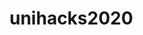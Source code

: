 # unihacks2020
<html>
    <head>
        <meta charset="utf-8">
        <title>COVID-19 Risk Calculator</title>
        <style>
            
            h1 {text-align: center;
                color:rgb(0, 0, 0)); 
                font-family: sans-serif);
                background-color: lightblue;}
            h2 {text-align: center;
                background-color: lightblue;}
            p {text-align: center;
                }
            div{
                background-color:lightblue;
            }
            
            
        </style>
    </head>
    <body>
        <h1>COVID-19 Risk Calculator</h1>

        <h2>Question 1</h2>

        <p>How many people will be there?</p>

        <h2>Question 2</h2>

        <p>Will they be wearing masks?</p>

        <h2>Question 3</h2>

        <p>Will they be outside or inside?</p>

        <h2>Question 4</h2>

        <p>Will they be complying with social distancing guidelines?</p>

        <h2>Question 5</h2>
        <p>How long (in minutes) will you be in this group setting?</p>


    </body>
</html>
